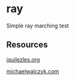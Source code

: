 # ray
Simple ray marching test

## Resources
[iquilezles.org](https://iquilezles.org/www/articles/distfunctions/distfunctions.htm)

[michaelwalczyk.com](https://michaelwalczyk.com/blog-ray-marching.html)

